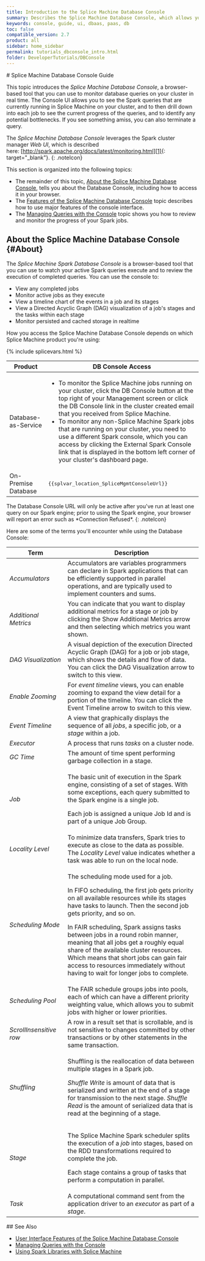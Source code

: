 ```yaml
---
title: Introduction to the Splice Machine Database Console
summary: Describes the Splice Machine Database Console, which allows you to monitor (and kill) queries on your cluster in real time.
keywords: console, guide, ui, dbaas, paas, db
toc: false
compatible_version: 2.7
product: all
sidebar: home_sidebar
permalink: tutorials_dbconsole_intro.html
folder: DeveloperTutorials/DBConsole
---
```

<section>
<div class="TopicContent" data-swiftype-index="true" markdown="1">
# Splice Machine Database Console Guide

This topic introduces the *Splice Machine Database Console*, a
browser-based tool that you can use to monitor database queries on your
cluster in real time. The Console UI allows you to see the Spark queries
that are currently running in Splice Machine on your cluster, and to
then drill down into each job to see the current progress of the
queries, and to identify any potential bottlenecks. If you see something
amiss, you can also terminate a query.

The *Splice Machine Database Console* leverages the Spark cluster
manager *Web UI*, which is described
here: [http://spark.apache.org/docs/latest/monitoring.html][1]{:
target="_blank"}.
{: .noteIcon}

This section is organized into the following topics:

* The remainder of this topic, [About the Splice Machine Database Console](#About),
  tells you about the Database Console, including how to access it in
  your browser.
* The [Features of the Splice Machine Database
  Console](tutorials_dbconsole_features.html) topic describes how to use major
  features of the console interface.
* The [Managing Queries with the Console](tutorials_dbconsole_queries.html) topic
  shows you how to review and monitor the progress of your Spark jobs.

## About the Splice Machine Database Console   {#About}

The *Splice Machine Spark Database Console* is a browser-based tool that
you can use to watch your active Spark queries execute and to review the
execution of completed queries. You can use the console to:

* View any completed jobs
* Monitor active jobs as they execute
* View a timeline chart of the events in a job and its stages
* View a Directed Acyclic Graph (DAG) visualization of a job's stages
  and the tasks within each stage
* Monitor persisted and cached storage in realtime

How you access the Splice Machine Database Console depends on which
Splice Machine product you're using:

<table>
    <col />
    <col />
    <thead>
        <th>Product</th>
        <th>DB Console Access</th>
    </thead>
    <tbody>
        <tr>
            <td>Database-as-Service</td>
            <td>
                <ul>
                <li>To monitor the Splice Machine jobs running on your cluster, click the <span class="ConsoleLink">DB Console</span> button at the top right of your Management screen or click the DB Console link in the cluster created email that you received from Splice Machine.</li>
                <li>To monitor any non-Splice Machine Spark jobs that are running on your cluster, you need to use a different Spark console, which you can access by clicking the <span class="ConsoleLink">External Spark Console</span> link that is displayed in the bottom left corner of your cluster's dashboard page.</li>
                </ul>
            </td>
        </tr>
        <tr>
            <td>On-Premise Database</td>
{% include splicevars.html %}
            <td><div class="preWrapper"><pre class="AppCommand">{{splvar_location_SpliceMgmtConsoleUrl}}</pre></div></td>
        </tr>
    </tbody>
</table>
The Database Console URL will only be active after you've run at least
one query on our Spark engine; prior to using the Spark engine, your
browser will report an error such as *Connection Refused*.
{: .noteIcon}

Here are some of the terms you'll encounter while using the Database
Console:

<table summary="Spark Database Console terminology">
    <col />
    <col />
    <thead>
        <tr>
            <th>Term</th>
            <th>Description</th>
        </tr>
    </thead>
    <tbody>
        <tr>
            <td><em>Accumulators</em></td>
            <td>Accumulators are variables programmers can declare in Spark applications that can be efficiently supported in parallel operations, and are typically used to implement counters and sums. </td>
        </tr>
        <tr>
            <td><em>Additional Metrics</em></td>
            <td>You can indicate that you want to display additional metrics for a stage or job by clicking the <span class="AppCommand">Show Additional Metrics</span> arrow and then selecting which metrics you want shown.</td>
        </tr>
        <tr>
            <td><em>DAG Visualization</em></td>
            <td>A visual depiction of the execution Directed Acyclic Graph (DAG) for a job or job stage, which shows the details and flow of data. You can click the <span class="AppCommand">DAG Visualization</span> arrow to switch to this view.</td>
        </tr>
        <tr>
            <td><em>Enable Zooming</em></td>
            <td>For <em>event timeline</em> views, you can enable zooming to expand the view detail for a portion of the timeline. You can click the <span class="AppCommand">Event Timeline</span> arrow to switch to this view.</td>
        </tr>
        <tr>
            <td><em>Event Timeline</em></td>
            <td>A view that graphically displays the sequence of all <em>jobs</em>, a specific job, or a <em>stage</em> within a job. </td>
        </tr>
        <tr>
            <td><em>Executor</em></td>
            <td>A process that runs <em>tasks</em> on a cluster node.</td>
        </tr>
        <tr>
            <td><em>GC Time</em></td>
            <td>The amount of time spent performing garbage collection in a stage.</td>
        </tr>
        <tr>
            <td><em>Job</em></td>
            <td>
                <p class="noSpaceAbove">The basic unit of execution in the Spark engine, consisting of a set of stages. With some exceptions, each query submitted to the Spark engine is a single job.</p>
                <p>Each job is assigned a unique Job Id and is part of a unique Job Group.</p>
            </td>
        </tr>
        <tr>
            <td><em>Locality Level</em></td>
            <td>To minimize data transfers, Spark tries to execute as close to the data as possible. The <em>Locality Level</em> value indicates whether a task was able to run on the local node.</td>
        </tr>
        <tr>
            <td><em>Scheduling Mode</em></td>
            <td>
                <p class="noSpaceAbove">The scheduling mode used for a job.</p>
                <p>In FIFO scheduling, the first job gets priority on all available resources while its stages have tasks to launch. Then the second job gets priority, and so on.</p>
                <p>In FAIR scheduling, Spark assigns tasks between jobs in a round robin manner, meaning that all jobs get a roughly equal share of the available cluster resources. Which means that short jobs can gain fair access to resources immediately without having to wait for longer jobs to complete.</p>
            </td>
        </tr>
        <tr>
            <td><em>Scheduling Pool</em></td>
            <td>The FAIR schedule groups jobs into pools, each of which can have a different priority weighting value, which allows you to submit jobs with higher or lower priorities.</td>
        </tr>
        <tr>
            <td><em>ScrollInsensitive row</em></td>
            <td>A row in a result set that is scrollable, and is not sensitive to changes committed by other transactions or by other statements in the same transaction.</td>
        </tr>
        <tr>
            <td><em>Shuffling</em></td>
            <td>
                <p class="noSpaceAbove">Shuffling is the reallocation of data between multiple stages in a Spark job.</p>
                <p><em>Shuffle Write</em> is amount of data that is serialized and written at the end of a stage for transmission to the next stage. <em>Shuffle Read</em> is the amount of serialized data that is read at the beginning of a stage.</p>
            </td>
        </tr>
        <tr>
            <td><em>Stage</em></td>
            <td>
                <p class="noSpaceAbove">The Splice Machine Spark scheduler splits the execution of a <em>job</em> into stages, based on the RDD transformations required to complete the job.</p>
                <p>Each stage contains a group of tasks that perform a computation in parallel. </p>
            </td>
        </tr>
        <tr>
            <td><em>Task</em></td>
            <td>A computational command sent from the application driver to an <em>executor</em> as part of a <em>stage</em>.</td>
        </tr>
    </tbody>
</table>
## See Also

* [User Interface Features of the Splice Machine Database
  Console](tutorials_dbconsole_features.html)
* [Managing Queries with the Console](tutorials_dbconsole_queries.html)
* [Using Spark Libraries with Splice
  Machine](developers_fundamentals_sparklibs.html)

</div>
</section>



[1]: http://spark.apache.org/docs/latest/monitoring.html
